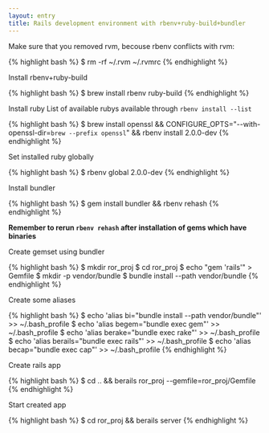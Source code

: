 ```yaml
---
layout: entry
title: Rails development environment with rbenv+ruby-build+bundler
---
```


Make sure that you removed rvm, becouse rbenv conflicts with rvm:

{% highlight bash %}
$ rm -rf ~/.rvm ~/.rvmrc
{% endhighlight %}

Install rbenv+ruby-build

{% highlight bash %}
$ brew install rbenv ruby-build
{% endhighlight %}

Install ruby
List of available rubys available through `rbenv install --list`

{% highlight bash %}
$ brew install openssl && CONFIGURE_OPTS="--with-openssl-dir=`brew --prefix openssl`" && rbenv install 2.0.0-dev
{% endhighlight %}

Set installed ruby globally

{% highlight bash %}
$ rbenv global 2.0.0-dev
{% endhighlight %}

Install bundler

{% highlight bash %}
$ gem install bundler && rbenv rehash
{% endhighlight %}

**Remember to rerun `rbenv rehash` after installation of gems which have binaries**

Create gemset using bundler

{% highlight bash %}
$ mkdir ror_proj
$ cd ror_proj
$ echo "gem 'rails'" > Gemfile
$ mkdir -p vendor/bundle
$ bundle install --path vendor/bundle
{% endhighlight %}

Create some aliases

{% highlight bash %}
$ echo 'alias bi="bundle install --path vendor/bundle"' >> ~/.bash_profile
$ echo 'alias begem="bundle exec gem"'  >> ~/.bash_profile
$ echo 'alias berake="bundle exec rake"' >> ~/.bash_profile
$ echo 'alias berails="bundle exec rails"' >> ~/.bash_profile
$ echo 'alias becap="bundle exec cap"'  >> ~/.bash_profile
{% endhighlight %}

Create rails app

{% highlight bash %}
$ cd .. && berails ror_proj --gemfile=ror_proj/Gemfile
{% endhighlight %}

Start created app

{% highlight bash %}
$ cd ror_proj && berails server
{% endhighlight %}